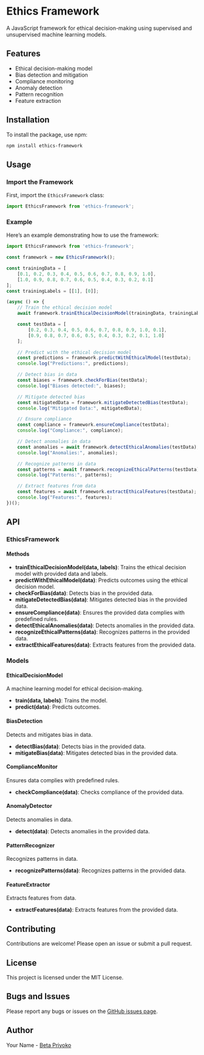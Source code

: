 # Ethics Framework

A JavaScript framework for ethical decision-making using supervised and unsupervised machine learning models.

## Features

- Ethical decision-making model
- Bias detection and mitigation
- Compliance monitoring
- Anomaly detection
- Pattern recognition
- Feature extraction

## Installation

To install the package, use npm:

```bash
npm install ethics-framework
```

## Usage

### Import the Framework

First, import the `EthicsFramework` class:

```javascript
import EthicsFramework from 'ethics-framework';
```

### Example

Here’s an example demonstrating how to use the framework:

```javascript
import EthicsFramework from 'ethics-framework';

const framework = new EthicsFramework();

const trainingData = [
    [0.1, 0.2, 0.3, 0.4, 0.5, 0.6, 0.7, 0.8, 0.9, 1.0],
    [1.0, 0.9, 0.8, 0.7, 0.6, 0.5, 0.4, 0.3, 0.2, 0.1]
];
const trainingLabels = [[1], [0]];

(async () => {
    // Train the ethical decision model
    await framework.trainEthicalDecisionModel(trainingData, trainingLabels);

    const testData = [
        [0.2, 0.3, 0.4, 0.5, 0.6, 0.7, 0.8, 0.9, 1.0, 0.1],
        [0.9, 0.8, 0.7, 0.6, 0.5, 0.4, 0.3, 0.2, 0.1, 1.0]
    ];

    // Predict with the ethical decision model
    const predictions = framework.predictWithEthicalModel(testData);
    console.log("Predictions:", predictions);

    // Detect bias in data
    const biases = framework.checkForBias(testData);
    console.log("Biases detected:", biases);

    // Mitigate detected bias
    const mitigatedData = framework.mitigateDetectedBias(testData);
    console.log("Mitigated Data:", mitigatedData);

    // Ensure compliance
    const compliance = framework.ensureCompliance(testData);
    console.log("Compliance:", compliance);

    // Detect anomalies in data
    const anomalies = await framework.detectEthicalAnomalies(testData);
    console.log("Anomalies:", anomalies);

    // Recognize patterns in data
    const patterns = await framework.recognizeEthicalPatterns(testData);
    console.log("Patterns:", patterns);

    // Extract features from data
    const features = await framework.extractEthicalFeatures(testData);
    console.log("Features:", features);
})();
```

## API

### EthicsFramework

#### Methods

- **trainEthicalDecisionModel(data, labels)**: Trains the ethical decision model with provided data and labels.
- **predictWithEthicalModel(data)**: Predicts outcomes using the ethical decision model.
- **checkForBias(data)**: Detects bias in the provided data.
- **mitigateDetectedBias(data)**: Mitigates detected bias in the provided data.
- **ensureCompliance(data)**: Ensures the provided data complies with predefined rules.
- **detectEthicalAnomalies(data)**: Detects anomalies in the provided data.
- **recognizeEthicalPatterns(data)**: Recognizes patterns in the provided data.
- **extractEthicalFeatures(data)**: Extracts features from the provided data.

### Models

#### EthicalDecisionModel

A machine learning model for ethical decision-making.

- **train(data, labels)**: Trains the model.
- **predict(data)**: Predicts outcomes.

#### BiasDetection

Detects and mitigates bias in data.

- **detectBias(data)**: Detects bias in the provided data.
- **mitigateBias(data)**: Mitigates detected bias in the provided data.

#### ComplianceMonitor

Ensures data complies with predefined rules.

- **checkCompliance(data)**: Checks compliance of the provided data.

#### AnomalyDetector

Detects anomalies in data.

- **detect(data)**: Detects anomalies in the provided data.

#### PatternRecognizer

Recognizes patterns in data.

- **recognizePatterns(data)**: Recognizes patterns in the provided data.

#### FeatureExtractor

Extracts features from data.

- **extractFeatures(data)**: Extracts features from the provided data.

## Contributing

Contributions are welcome! Please open an issue or submit a pull request.

## License

This project is licensed under the MIT License.

## Bugs and Issues

Please report any bugs or issues on the [GitHub issues page](https://github.com/ebetap/ethics-framework/issues).

## Author

Your Name - [Beta Priyoko](mailto:beta.priyoko@students.amikom.ac.id)
